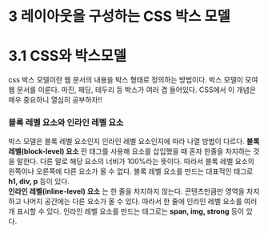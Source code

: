 # 3 레이아웃을 구성하는 CSS 박스 모델

# 3.1 CSS와 박스모델
css 박스 모델이란 웹 문서의 내용을 박스 형태로 정의하는 방법이다. 박스 모델이 모여 웹 문서를 이룬다. 마진, 패딩, 테두리 등 박스가 여러 겹 들어있다. CSS에서 이 개념은 매우 중요하니 열심히 공부하자!!

### 블록 레벨 요소와 인라인 레벨 요소 
박스 모델은 블록 레벨 요소인지 인라인 레벨 요소인지에 따라 나열 방법이 다르다. **블록 레벨(block-level) 요소** 란 태그를 사용해 요소를 삽입했을 때 혼자 한줄을 차지하는 것을 말한다. 다른 말로 해당 요소의 너비가 100%라는 뜻이다. 따라서 블록 레벨 요소의 왼쪽이나 오른쪽에 다른 요소가 올 수 없다. 블록 레벨 요소를 만드는 대표적인 태그로 **h1, div, p** 등이 있다. <br>
**인라인 레벨(inline-level) 요소** 는 한 줄을 차지하지 않는다. 콘텐츠만큼만 영역을 차지하고 나머지 공간에는 다른 요소가 올 수 있다. 따라서 한 줄에 인라인 레벨 요소를 여러 개 표시할 수 있다. 인라인 레벨 요소를 만드는 태그로는 **span, img, strong** 등이 있다.



